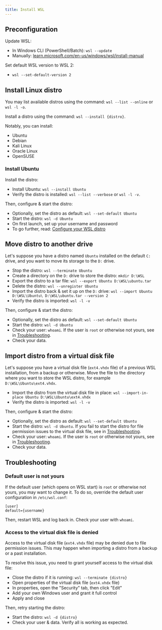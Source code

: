 ```yaml
---
title: Install WSL
---
```


## Preconfiguration

Update WSL:
- In Windows CLI (PowerShell/Batch): `wsl --update`
- Manually: [learn.microsoft.com/en-us/windows/wsl/install-manual](https://learn.microsoft.com/en-us/windows/wsl/install-manual)

Set default WSL version to WSL 2:
- `wsl --set-default-version 2`


## Install Linux distro

You may list available distros using the command: `wsl --list --online` or `wsl -l -o`.

Install a distro using the command: `wsl --install {distro}`.

Notably, you can install:
- Ubuntu
- Debian
- Kali Linux
- Oracle Linux
- OpenSUSE

### Install Ubuntu

Install the distro:
- Install Ubuntu: `wsl --install Ubuntu`
- Verify the distro is installed: `wsl --list --verbose` or `wsl -l -v`.

Then, configure & start the distro:
- Optionally, set the distro as default: `wsl --set-default Ubuntu`
- Start the distro: `wsl -d Ubuntu`
- On first launch, set up your username and password
- To go further, read: [Configure your WSL distro](<Configure>)


## Move distro to another drive

Let's suppose you have a distro named `Ubuntu` installed on the default `C:` drive, and you want to move its storage to the `D:` drive.

- Stop the distro: `wsl --terminate Ubuntu`
- Create a directory on the `D:` drive to store the distro: `mkdir D:\WSL`
- Export the distro to a tar file: `wsl --export Ubuntu D:\WSL\ubuntu.tar`
- Delete the distro: `wsl --unregister Ubuntu`
- Import the distro back & set it up on the `D:` drive: `wsl --import Ubuntu D:\WSL\Ubuntu\ D:\WSL\ubuntu.tar --version 2`
- Verify the distro is imported: `wsl -l -v`

Then, configure & start the distro:
- Optionally, set the distro as default: `wsl --set-default Ubuntu`
- Start the distro: `wsl -d Ubuntu`
- Check your user: `whoami`. If the user is `root` or otherwise not yours, see in [Troubleshooting](#default-user-is-not-yours).
- Check your data.

<!-- https://learn.microsoft.com/fr-fr/windows/wsl/use-custom-distro -->


## Import distro from a virtual disk file

Let's suppose you have a virtual disk file (`ext4.vhdx` file) of a previous WSL installation, from a backup or otherwise. Move the file to the directory where you want to store the WSL distro, for example `D:\WSL\Ubuntu\ext4.vhdx`.

- Import the distro from the virtual disk file in place: `wsl --import-in-place Ubuntu D:\WSL\Ubuntu\ext4.vhdx`
- Verify the distro is imported: `wsl -l -v`

Then, configure & start the distro:
- Optionally, set the distro as default: `wsl --set-default Ubuntu`
- Start the distro: `wsl -d Ubuntu`. If you fail to start the distro for file permission issues to the virtual disk file, see in [Troubleshooting](#import-distro-from-past-installation).
- Check your user: `whoami`. If the user is `root` or otherwise not yours, see in [Troubleshooting](#default-user-is-not-yours).
- Check your data.


## Troubleshooting

### Default user is not yours

If the default user (which opens on WSL start) is `root` or otherwise not yours, you may want to change it. To do so, override the default user configuration in `/etc/wsl.conf`:

```
[user]
default={username}
```

Then, restart WSL and log back in. Check your user with `whoami`.

### Access to the virtual disk file is denied

Access to the virtual disk file (`ext4.vhdx` file) may be denied due to file permission issues.
This may happen when importing a distro from a backup or a past installation.

To resolve this issue, you need to grant yourself access to the virtual disk file:
- Close the distro if it is running: `wsl --terminate {distro}`
- Open properties of the virtual disk file (`ext4.vhdx` file)
- In properties, open the "Security" tab, then click "Edit"
- Add your own Windows user and grant it full control
- Apply and close

Then, retry starting the distro:
- Start the distro: `wsl -d {distro}`
- Check your user & data. Verify all is working as expected.
